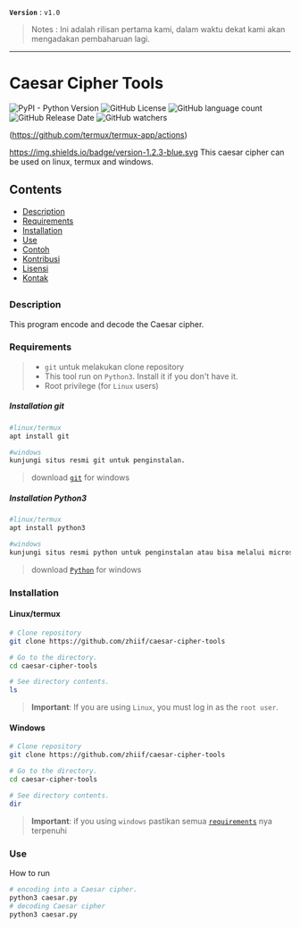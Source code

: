 <!-- Links -->
[bmac]: https://buymeacoffee.com/zh11f
[trakteer]: https://trakteer.id/zh11f

**`Version`** : `v1.0`

> Notes : Ini adalah rilisan pertama kami, dalam waktu dekat kami akan mengadakan pembaharuan lagi.

---

# Caesar Cipher Tools
![PyPI - Python Version](https://img.shields.io/pypi/pyversions/3?style=flat&logo=python&logoColor=blue&labelColor=white&color=blue)
![GitHub License](https://img.shields.io/github/license/zhiif/caesar-cipher-tools)
![GitHub language count](https://img.shields.io/github/languages/count/zhiif/caesar-cipher-tools)
![GitHub Release Date](https://img.shields.io/github/release-date/zhiif/caesar-cipher-tools?display_date=created_at&style=flat&logo=github&color=white)
![GitHub watchers](https://img.shields.io/github/watchers/zhiif/caesar-cipher-tools?style=flat&logo=github&labelColor=gray&color=white)

(https://github.com/termux/termux-app/actions)



https://img.shields.io/badge/version-1.2.3-blue.svg
This caesar cipher can be used on linux, termux and windows.

## Contents
- [Description](#description)
- [Requirements](#requirements)
- [Installation](#installation)
- [Use](#use)
- [Contoh](#contoh)
- [Kontribusi](#kontribusi)
- [Lisensi](#lisensi)
- [Kontak](#kontak)
##

### Description
This program encode and decode the Caesar cipher.

### Requirements
> - `git` untuk melakukan clone repository 
> - This tool run on `Python3`. Install it if you don't have it.
> - Root privilege (for `Linux` users)
##### Installation git
```bash
#linux/termux
apt install git

#windows
kunjungi situs resmi git untuk penginstalan.
```
> download [`git`](https://git-scm.com/download/win) for windows

##### Installation Python3
```bash
#linux/termux
apt install python3

#windows
kunjungi situs resmi python untuk penginstalan atau bisa melalui microsoft store
```
> download [`Python`](https://www.python.org/downloads/windows/) for windows

### Installation
#### Linux/termux
```bash
# Clone repository
git clone https://github.com/zhiif/caesar-cipher-tools

# Go to the directory.
cd caesar-cipher-tools

# See directory contents.
ls
```
> **Important**: If you are using ```Linux```, you must log in as the `root user`.
#### Windows
```bash
# Clone repository
git clone https://github.com/zhiif/caesar-cipher-tools

# Go to the directory.
cd caesar-cipher-tools

# See directory contents.
dir
```
> **Important**: if you using ```windows``` pastikan semua [`requirements`](#requirements) nya terpenuhi
### Use
How to run
```bash
# encoding into a Caesar cipher.
python3 caesar.py
# decoding Caesar cipher
python3 caesar.py
```
